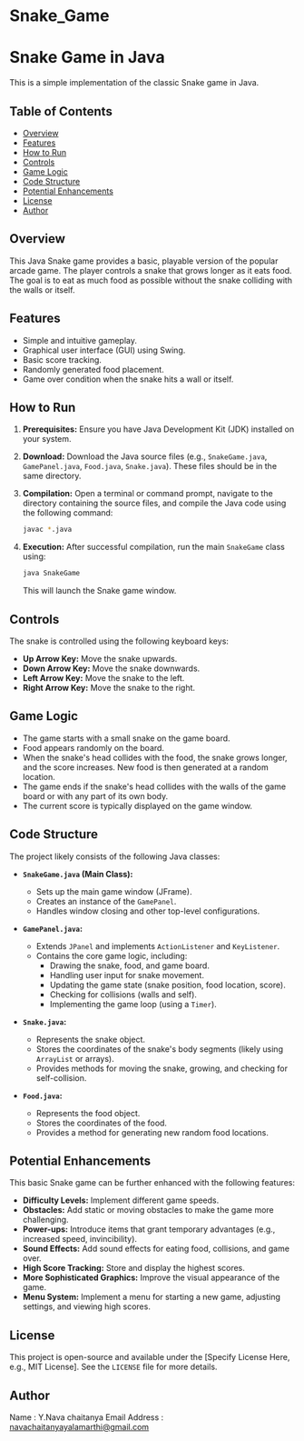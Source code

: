 # Snake_Game
# Snake Game in Java

This is a simple implementation of the classic Snake game in Java.

## Table of Contents

* [Overview](#overview)
* [Features](#features)
* [How to Run](#how-to-run)
* [Controls](#controls)
* [Game Logic](#game-logic)
* [Code Structure](#code-structure)
* [Potential Enhancements](#potential-enhancements)
* [License](#license)
* [Author](#author)

## Overview

This Java Snake game provides a basic, playable version of the popular arcade game. The player controls a snake that grows longer as it eats food. The goal is to eat as much food as possible without the snake colliding with the walls or itself.

## Features

* Simple and intuitive gameplay.
* Graphical user interface (GUI) using Swing.
* Basic score tracking.
* Randomly generated food placement.
* Game over condition when the snake hits a wall or itself.

## How to Run

1.  **Prerequisites:** Ensure you have Java Development Kit (JDK) installed on your system.
2.  **Download:** Download the Java source files (e.g., `SnakeGame.java`, `GamePanel.java`, `Food.java`, `Snake.java`). These files should be in the same directory.
3.  **Compilation:** Open a terminal or command prompt, navigate to the directory containing the source files, and compile the Java code using the following command:

    ```bash
    javac *.java
    ```

4.  **Execution:** After successful compilation, run the main `SnakeGame` class using:

    ```bash
    java SnakeGame
    ```

    This will launch the Snake game window.

## Controls

The snake is controlled using the following keyboard keys:

* **Up Arrow Key:** Move the snake upwards.
* **Down Arrow Key:** Move the snake downwards.
* **Left Arrow Key:** Move the snake to the left.
* **Right Arrow Key:** Move the snake to the right.

## Game Logic

* The game starts with a small snake on the game board.
* Food appears randomly on the board.
* When the snake's head collides with the food, the snake grows longer, and the score increases. New food is then generated at a random location.
* The game ends if the snake's head collides with the walls of the game board or with any part of its own body.
* The current score is typically displayed on the game window.

## Code Structure

The project likely consists of the following Java classes:

* **`SnakeGame.java` (Main Class):**
    * Sets up the main game window (JFrame).
    * Creates an instance of the `GamePanel`.
    * Handles window closing and other top-level configurations.

* **`GamePanel.java`:**
    * Extends `JPanel` and implements `ActionListener` and `KeyListener`.
    * Contains the core game logic, including:
        * Drawing the snake, food, and game board.
        * Handling user input for snake movement.
        * Updating the game state (snake position, food location, score).
        * Checking for collisions (walls and self).
        * Implementing the game loop (using a `Timer`).

* **`Snake.java`:**
    * Represents the snake object.
    * Stores the coordinates of the snake's body segments (likely using `ArrayList` or arrays).
    * Provides methods for moving the snake, growing, and checking for self-collision.

* **`Food.java`:**
    * Represents the food object.
    * Stores the coordinates of the food.
    * Provides a method for generating new random food locations.

## Potential Enhancements

This basic Snake game can be further enhanced with the following features:

* **Difficulty Levels:** Implement different game speeds.
* **Obstacles:** Add static or moving obstacles to make the game more challenging.
* **Power-ups:** Introduce items that grant temporary advantages (e.g., increased speed, invincibility).
* **Sound Effects:** Add sound effects for eating food, collisions, and game over.
* **High Score Tracking:** Store and display the highest scores.
* **More Sophisticated Graphics:** Improve the visual appearance of the game.
* **Menu System:** Implement a menu for starting a new game, adjusting settings, and viewing high scores.

## License

This project is open-source and available under the [Specify License Here, e.g., MIT License]. See the `LICENSE` file for more details.

## Author

Name : Y.Nava chaitanya
Email Address : navachaitanyayalamarthi@gmail.com
